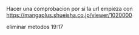 Hacer una comprobacion por si la url empieza con 
https://mangaplus.shueisha.co.jp/viewer/1020000


eliminar metodos 19:17